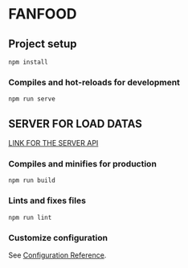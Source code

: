 # FANFOOD

## Project setup
```
npm install
```

### Compiles and hot-reloads for development
```
npm run serve
```

## SERVER FOR LOAD DATAS

[LINK FOR THE SERVER API](https://github.com/YohannHERBET/Server-Orecipes)


### Compiles and minifies for production
```
npm run build
```

### Lints and fixes files
```
npm run lint
```

### Customize configuration
See [Configuration Reference](https://cli.vuejs.org/config/).
